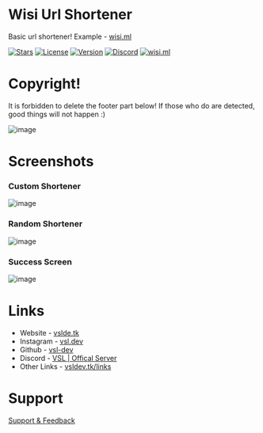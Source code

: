 # Wisi Url Shortener
Basic url shortener! Example - [wisi.ml](https://wisi.ml)

[![Stars](https://img.shields.io/github/stars/vsl-dev/wisi-url-shortener?style=social)](https://vsldev.tk/github) [![License](https://img.shields.io/github/license/vsl-dev/wisi-url-shortener)](https://github.com/vsl-dev/wisi-url-shortener/blob/v1.0/LICENSE) [![Version](https://img.shields.io/github/v/release/vsl-dev/wisi-url-shortener)](https://vsldev.tk/links) [![Discord](https://img.shields.io/discord/762267257551978527)](https://vsldev.tk/discord) [![wisi.ml](https://img.shields.io/website?url=https%3A%2F%2Fwisi.ml)](https://wisi.ml)

# Copyright! 
It is forbidden to delete the footer part below! If those who do are detected, good things will not happen :)

![image](https://user-images.githubusercontent.com/91078294/147817673-6345b921-a229-45b2-90e4-cc3712c4a808.png)

# Screenshots

### Custom Shortener
![image](https://user-images.githubusercontent.com/91078294/147809062-4b1f19f8-e6bd-4a3c-b199-0fb61d2f7f3e.png)

### Random Shortener
![image](https://user-images.githubusercontent.com/91078294/147808998-ba9ce6d6-2d89-4d3c-be86-b9151304bcf4.png)

### Success Screen
![image](https://user-images.githubusercontent.com/91078294/147809035-9059c898-12a9-4517-b938-5a95b4a01b77.png)

# Links

- Website - [vslde.tk](https://vsldev.tk)
- Instagram - [vsl.dev](https://vsldev.tk/instagram)
- Github - [vsl-dev](https://vsldev.tk/github)
- Discord - [VSL | Offical Server](https://vsldev.tk/discord)
- Other Links - [vsldev.tk/links](https://vsldev.tk/links) 

# Support

[Support & Feedback](https://vsldev.tk/discord)

